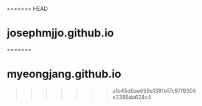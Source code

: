 <<<<<<< HEAD
# josephmjjo.github.io
=======
# myeongjang.github.io
>>>>>>> a1b45d6ae698e1381b17c97f9306e2385da624c4
